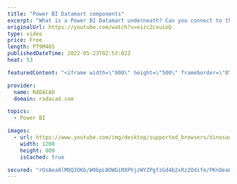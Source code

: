 ```yaml
---
title: "Power BI Datamart components"
excerpt: "What is a Power BI Datamart underneath? Can you connect to the database generated by Power BI Datamart? how the Dataset associated with the Datamart can be used? Is there a linage view? In this article and video, I'll explain These and you will learn about the components of a Power BI Datamart.  Learn"
originalUrl: https://youtube.com/watch?v=eizc2cxuioQ
type: video
price: Free
length: PT9M48S
publishedDateTime: 2022-05-23T02:53:02Z
heat: 53

featuredContent: "<iframe width=\"800\" height=\"500\" frameborder=\"0\" src=\"https://www.youtube.com/embed/eizc2cxuioQ\" allow=\"accelerometer; autoplay; encrypted-media; gyroscope; picture-in-picture\" allowfullscreen></iframe>"

provider:
  name: RADACAD
  domain: radacad.com

topics:
  - Power BI

images:
  - url: https://www.youtube.com/img/desktop/supported_browsers/dinosaur.png
    width: 1200
    height: 800
    isCached: true

secured: "rOsAea8lMOQ3OKb/W9bpL8OWGiMXPhjzWYZPgfzGd4b2xRz2Odife/PKnOea8AIXpDxFrthKrdomdp52JZvCrgZkeN43vU8kGM4PZB+ysJ8qmYcl8AAEAQ7mfsN05wfiUVFcjmy7t2eVfYj/V248A46uwfpB924bW6i15usodP8Cc2RFNRvcEilIZ5EaQHSd6R/5A1ZpETX9BNpIbRdWqWRM2mTwM3XPngNdvW5vUGRz/Ed6nXQdeQp9SQnglBhBimcsVFeOAVKDU41Zs3EC5hf6z78QKqWTg/zUicG+935VDm9yy7AUIVAAz8k91Y2qPvAfm4Z0GvMs7ZhBaePJgbuWrvpRRVQTqC/fE/qvEHofzm7fHMVe1blVg84U3FgM59FJChZUExw40BUpWYexA94qWYjx5rXvyMNnYod2Z4A=;N+uJ7Hhno2nTuYUKIqFFaQ=="
---
```


